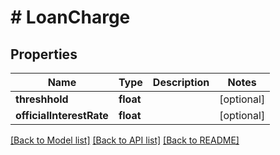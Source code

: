 # # LoanCharge

## Properties

Name | Type | Description | Notes
------------ | ------------- | ------------- | -------------
**threshhold** | **float** |  | [optional]
**officialInterestRate** | **float** |  | [optional]

[[Back to Model list]](../../README.md#models) [[Back to API list]](../../README.md#endpoints) [[Back to README]](../../README.md)
